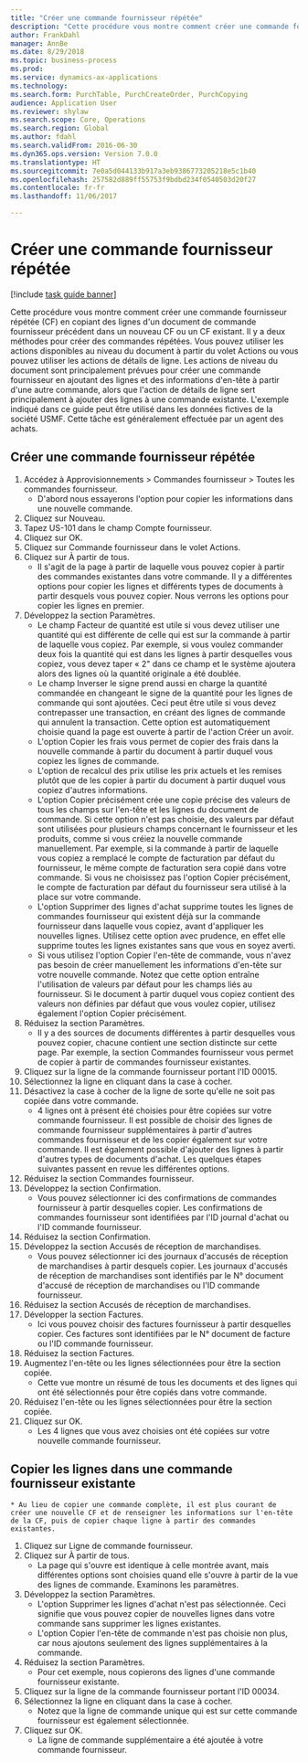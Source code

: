 ```yaml
--- 
title: "Créer une commande fournisseur répétée"
description: "Cette procédure vous montre comment créer une commande fournisseur répétée (CF) en copiant des lignes d'un document de commande fournisseur précédent dans un nouveau CF ou un CF existant."
author: FrankDahl
manager: AnnBe
ms.date: 8/29/2018
ms.topic: business-process
ms.prod: 
ms.service: dynamics-ax-applications
ms.technology: 
ms.search.form: PurchTable, PurchCreateOrder, PurchCopying
audience: Application User
ms.reviewer: shylaw
ms.search.scope: Core, Operations
ms.search.region: Global
ms.author: fdahl
ms.search.validFrom: 2016-06-30
ms.dyn365.ops.version: Version 7.0.0
ms.translationtype: HT
ms.sourcegitcommit: 7e0a5d044133b917a3eb9386773205218e5c1b40
ms.openlocfilehash: 257582d889ff55753f9bdbd234f0540503d20f27
ms.contentlocale: fr-fr
ms.lasthandoff: 11/06/2017

---
```

# <a name="create-a-repeat-purchase-order"></a>Créer une commande fournisseur répétée

[!include [task guide banner](../../includes/task-guide-banner.md)]

Cette procédure vous montre comment créer une commande fournisseur répétée (CF) en copiant des lignes d'un document de commande fournisseur précédent dans un nouveau CF ou un CF existant. Il y a deux méthodes pour créer des commandes répétées. Vous pouvez utiliser les actions disponibles au niveau du document à partir du volet Actions ou vous pouvez utiliser les actions de détails de ligne. Les actions de niveau du document sont principalement prévues pour créer une commande fournisseur en ajoutant des lignes et des informations d'en-tête à partir d'une autre commande, alors que l'action de détails de ligne sert principalement à ajouter des lignes à une commande existante. L'exemple indiqué dans ce guide peut être utilisé dans les données fictives de la société USMF. Cette tâche est généralement effectuée par un agent des achats.


## <a name="create-a-new-repeat-purchase-order"></a>Créer une commande fournisseur répétée
1. Accédez à Approvisionnements > Commandes fournisseur > Toutes les commandes fournisseur.
    * D'abord nous essayerons l'option pour copier les informations dans une nouvelle commande.  
2. Cliquez sur Nouveau.
3. Tapez US-101 dans le champ Compte fournisseur.
4. Cliquez sur OK.
5. Cliquez sur Commande fournisseur dans le volet Actions.
6. Cliquez sur À partir de tous.
    * Il s'agit de la page à partir de laquelle vous pouvez copier à partir des commandes existantes dans votre commande. Il y a différentes options pour copier les lignes et différents types de documents à partir desquels vous pouvez copier. Nous verrons les options pour copier les lignes en premier.   
7. Développez la section Paramètres.
    * Le champ Facteur de quantité est utile si vous devez utiliser une quantité qui est différente de celle qui est sur la commande à partir de laquelle vous copiez. Par exemple, si vous voulez commander deux fois la quantité qui est dans les lignes à partir desquelles vous copiez, vous devez taper « 2" dans ce champ et le système ajoutera alors des lignes où la quantité originale a été doublée.  
    * Le champ Inverser le signe prend aussi en charge la quantité commandée en changeant le signe de la quantité pour les lignes de commande qui sont ajoutées. Ceci peut être utile si vous devez contrepasser une transaction, en créant des lignes de commande qui annulent la transaction. Cette option est automatiquement choisie quand la page est ouverte à partir de l'action Créer un avoir.  
    * L'option Copier les frais vous permet de copier des frais dans la nouvelle commande à partir du document à partir duquel vous copiez les lignes de commande.  
    * L'option de recalcul des prix utilise les prix actuels et les remises plutôt que de les copier à partir du document à partir duquel vous copiez d'autres informations.  
    * L'option Copier précisément crée une copie précise des valeurs de tous les champs sur l'en-tête et les lignes du document de commande. Si cette option n'est pas choisie, des valeurs par défaut sont utilisées pour plusieurs champs concernant le fournisseur et les produits, comme si vous créiez la nouvelle commande manuellement. Par exemple, si la commande à partir de laquelle vous copiez a remplacé le compte de facturation par défaut du fournisseur, le même compte de facturation sera copié dans votre commande. Si vous ne choisissez pas l'option Copier précisément, le compte de facturation par défaut du fournisseur sera utilisé à la place sur votre commande.  
    * L'option Supprimer des lignes d'achat supprime toutes les lignes de commandes fournisseur qui existent déjà sur la commande fournisseur dans laquelle vous copiez, avant d'appliquer les nouvelles lignes. Utilisez cette option avec prudence, en effet elle supprime toutes les lignes existantes sans que vous en soyez averti.  
    * Si vous utilisez l'option Copier l'en-tête de commande, vous n'avez pas besoin de créer manuellement les informations d'en-tête sur votre nouvelle commande. Notez que cette option entraîne l'utilisation de valeurs par défaut pour les champs liés au fournisseur. Si le document à partir duquel vous copiez contient des valeurs non définies par défaut que vous voulez copier, utilisez également l'option Copier précisément.  
8. Réduisez la section Paramètres.
    * Il y a des sources de documents différentes à partir desquelles vous pouvez copier, chacune contient une section distincte sur cette page. Par exemple, la section Commandes fournisseur vous permet de copier à partir de commandes fournisseur existantes.  
9. Cliquez sur la ligne de la commande fournisseur portant l'ID 00015. 
10. Sélectionnez la ligne en cliquant dans la case à cocher.
11. Désactivez la case à cocher de la ligne de sorte qu'elle ne soit pas copiée dans votre commande.
    * 4 lignes ont à présent été choisies pour être copiées sur votre commande fournisseur. Il est possible de choisir des lignes de commande fournisseur supplémentaires à partir d'autres commandes fournisseur et de les copier également sur votre commande. Il est également possible d'ajouter des lignes à partir d'autres types de documents d'achat. Les quelques étapes suivantes passent en revue les différentes options.  
12. Réduisez la section Commandes fournisseur.
13. Développez la section Confirmation.
    * Vous pouvez sélectionner ici des confirmations de commandes fournisseur à partir desquelles copier. Les confirmations de commandes fournisseur sont identifiées par l'ID journal d'achat ou l'ID commande fournisseur.  
14. Réduisez la section Confirmation.
15. Développez la section Accusés de réception de marchandises.
    * Vous pouvez sélectionner ici des journaux d'accusés de réception de marchandises à partir desquels copier. Les journaux d'accusés de réception de marchandises sont identifiés par le N° document d'accusé de réception de marchandises ou l'ID commande fournisseur.   
16. Réduisez la section Accusés de réception de marchandises.
17. Développer la section Factures.
    * Ici vous pouvez choisir des factures fournisseur à partir desquelles copier. Ces factures sont identifiées par le N° document de facture ou l'ID commande fournisseur.   
18. Réduisez la section Factures.
19. Augmentez l'en-tête ou les lignes sélectionnées pour être la section copiée.
    * Cette vue montre un résumé de tous les documents et des lignes qui ont été sélectionnés pour être copiés dans votre commande.   
20. Réduisez l'en-tête ou les lignes sélectionnées pour être la section copiée.
21. Cliquez sur OK.
    * Les 4 lignes que vous avez choisies ont été copiées sur votre nouvelle commande fournisseur.   

## <a name="copy-lines-to-an-existing-purchase-order"></a>Copier les lignes dans une commande fournisseur existante
    * Au lieu de copier une commande complète, il est plus courant de créer une nouvelle CF et de renseigner les informations sur l'en-tête de la CF, puis de copier chaque ligne à partir des commandes existantes.  
1. Cliquez sur Ligne de commande fournisseur.
2. Cliquez sur À partir de tous.
    * La page qui s'ouvre est identique à celle montrée avant, mais différentes options sont choisies quand elle s'ouvre à partir de la vue des lignes de commande. Examinons les paramètres.   
3. Développez la section Paramètres.
    * L'option Supprimer les lignes d'achat n'est pas sélectionnée. Ceci signifie que vous pouvez copier de nouvelles lignes dans votre commande sans supprimer les lignes existantes.   
    * L'option Copier l'en-tête de commande n'est pas choisie non plus, car nous ajoutons seulement des lignes supplémentaires à la commande.   
4. Réduisez la section Paramètres.
    * Pour cet exemple, nous copierons des lignes d'une commande fournisseur existante.   
5. Cliquez sur la ligne de la commande fournisseur portant l'ID 00034. 
6. Sélectionnez la ligne en cliquant dans la case à cocher.
    * Notez que la ligne de commande unique qui est sur cette commande fournisseur est également sélectionnée.  
7. Cliquez sur OK.
    * La ligne de commande supplémentaire a été ajoutée à votre commande fournisseur.  


